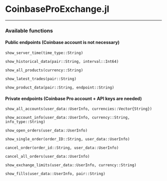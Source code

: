 # CoinbaseProExchange.jl
---

### Available functions

#### Public endpoints (Coinbase account is not necessary)

```@docs
show_server_time(time_type::String)

show_historical_data(pair::String, interval::Int64)

show_all_products(currency::String)

show_latest_trades(pair::String)

show_product_data(pair::String, endpoint::String)
```

#### Private endpoints (Coinbase Pro account + API keys are needed)

```@docs
show_all_accounts(user_data::UserInfo, currencies::Vector{String})

show_account_info(user_data::UserInfo, currency::String, info_type::String)

show_open_orders(user_data::UserInfo)

show_single_order(order_ID::String, user_data::UserInfo)

cancel_order(order_id::String, user_data::UserInfo)

cancel_all_orders(user_data::UserInfo)

show_exchange_limits(user_data::UserInfo, currency::String)

show_fills(user_data::UserInfo, pair::String)
```






